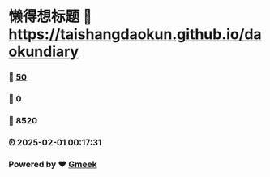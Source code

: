 # 懒得想标题 :link: https://taishangdaokun.github.io/daokundiary 
### :page_facing_up: [50](https://taishangdaokun.github.io/daokundiary/tag.html) 
### :speech_balloon: 0 
### :hibiscus: 8520 
### :alarm_clock: 2025-02-01 00:17:31 
### Powered by :heart: [Gmeek](https://github.com/Meekdai/Gmeek)
